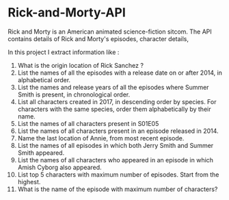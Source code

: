 # Rick-and-Morty-API
Rick and Morty is an American  animated science-fiction sitcom. The API  contains details of Rick and Morty's episodes, character details,  

In this project I extract information like :
1. What is the origin location of Rick Sanchez ?
2. List the names of all the episodes with a release date on or after 2014, in alphabetical order.
3. List the names and release years of all the episodes where Summer Smith is present, in chronological order.
4. List all characters created in 2017, in descending order by species. For characters with the same species, order them alphabetically by their name.
5. List the names of all characters present in S01E05
6. List the names of all characters present in an episode released in 2014.
7. Name the last location of Annie, from most recent episode.
8. List the names of all episodes in which both Jerry Smith and Summer Smith appeared.
9. List the names of all characters who appeared in an episode in which Amish Cyborg also appeared.
10. List top 5 characters with maximum number of episodes. Start from the highest.
11. What is the name of the episode with maximum number of characters?
